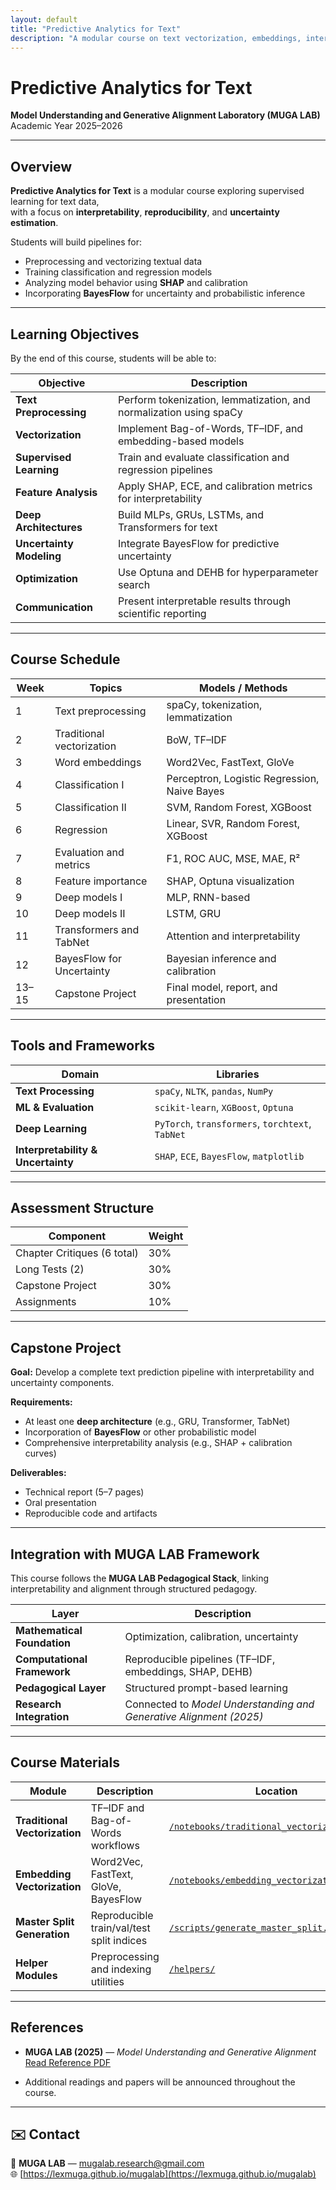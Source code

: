 ```yaml
---
layout: default
title: "Predictive Analytics for Text"
description: "A modular course on text vectorization, embeddings, interpretability, and uncertainty — under the Model Understanding and Generative Alignment Laboratory."
---
```


# Predictive Analytics for Text
**Model Understanding and Generative Alignment Laboratory (MUGA LAB)**  
Academic Year 2025–2026  

---

## Overview

**Predictive Analytics for Text** is a modular course exploring supervised learning for text data,  
with a focus on **interpretability**, **reproducibility**, and **uncertainty estimation**.

Students will build pipelines for:
- Preprocessing and vectorizing textual data  
- Training classification and regression models  
- Analyzing model behavior using **SHAP** and calibration  
- Incorporating **BayesFlow** for uncertainty and probabilistic inference  

---

## Learning Objectives

By the end of this course, students will be able to:

| Objective | Description |
|------------|--------------|
| **Text Preprocessing** | Perform tokenization, lemmatization, and normalization using spaCy |
| **Vectorization** | Implement Bag-of-Words, TF–IDF, and embedding-based models |
| **Supervised Learning** | Train and evaluate classification and regression pipelines |
| **Feature Analysis** | Apply SHAP, ECE, and calibration metrics for interpretability |
| **Deep Architectures** | Build MLPs, GRUs, LSTMs, and Transformers for text |
| **Uncertainty Modeling** | Integrate BayesFlow for predictive uncertainty |
| **Optimization** | Use Optuna and DEHB for hyperparameter search |
| **Communication** | Present interpretable results through scientific reporting |

---

## Course Schedule

| Week | Topics | Models / Methods |
|------|---------|------------------|
| 1 | Text preprocessing | spaCy, tokenization, lemmatization |
| 2 | Traditional vectorization | BoW, TF–IDF |
| 3 | Word embeddings | Word2Vec, FastText, GloVe |
| 4 | Classification I | Perceptron, Logistic Regression, Naive Bayes |
| 5 | Classification II | SVM, Random Forest, XGBoost |
| 6 | Regression | Linear, SVR, Random Forest, XGBoost |
| 7 | Evaluation and metrics | F1, ROC AUC, MSE, MAE, R² |
| 8 | Feature importance | SHAP, Optuna visualization |
| 9 | Deep models I | MLP, RNN-based |
| 10 | Deep models II | LSTM, GRU |
| 11 | Transformers and TabNet | Attention and interpretability |
| 12 | BayesFlow for Uncertainty | Bayesian inference and calibration |
| 13–15 | Capstone Project | Final model, report, and presentation |

---

## Tools and Frameworks

| Domain | Libraries |
|--------|------------|
| **Text Processing** | `spaCy`, `NLTK`, `pandas`, `NumPy` |
| **ML & Evaluation** | `scikit-learn`, `XGBoost`, `Optuna` |
| **Deep Learning** | `PyTorch`, `transformers`, `torchtext`, `TabNet` |
| **Interpretability & Uncertainty** | `SHAP`, `ECE`, `BayesFlow`, `matplotlib` |

---

## Assessment Structure

| Component | Weight |
|------------|--------|
| Chapter Critiques (6 total) | 30% |
| Long Tests (2) | 30% |
| Capstone Project | 30% |
| Assignments | 10% |

---

## Capstone Project

**Goal:** Develop a complete text prediction pipeline with interpretability and uncertainty components.  

**Requirements:**
- At least one **deep architecture** (e.g., GRU, Transformer, TabNet)  
- Incorporation of **BayesFlow** or other probabilistic model  
- Comprehensive interpretability analysis (e.g., SHAP + calibration curves)  

**Deliverables:**
- Technical report (5–7 pages)  
- Oral presentation  
- Reproducible code and artifacts  

---

## Integration with MUGA LAB Framework

This course follows the **MUGA LAB Pedagogical Stack**, linking interpretability and alignment through structured pedagogy.

| Layer | Description |
|--------|-------------|
| **Mathematical Foundation** | Optimization, calibration, uncertainty |
| **Computational Framework** | Reproducible pipelines (TF–IDF, embeddings, SHAP, DEHB) |
| **Pedagogical Layer** | Structured prompt-based learning |
| **Research Integration** | Connected to *Model Understanding and Generative Alignment (2025)* |

---

## Course Materials

| Module | Description | Location |
|---------|--------------|----------|
| **Traditional Vectorization** | TF–IDF and Bag-of-Words workflows | [`/notebooks/traditional_vectorization.ipynb`](notebooks/traditional_vectorization.ipynb) |
| **Embedding Vectorization** | Word2Vec, FastText, GloVe, BayesFlow | [`/notebooks/embedding_vectorization.ipynb`](notebooks/embedding_vectorization.ipynb) |
| **Master Split Generation** | Reproducible train/val/test split indices | [`/scripts/generate_master_split.py`](scripts/generate_master_split.py) |
| **Helper Modules** | Preprocessing and indexing utilities | [`/helpers/`](helpers/) |

---

## References

- **MUGA LAB (2025)** — *Model Understanding and Generative Alignment*  
  [Read Reference PDF](../../references/2025-model-understanding/model_understanding.pdf)

- Additional readings and papers will be announced throughout the course.

---

## ✉️ Contact

📧 **MUGA LAB** — mugalab.research@gmail.com  
🌐 [https://lexmuga.github.io/mugalab](https://lexmuga.github.io/mugalab)
